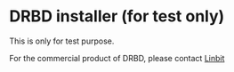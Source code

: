 # DRBD installer (for test only)

This is only for test purpose.

For the commercial product of DRBD, please contact [Linbit](https://linbit.com/contact-us/)
